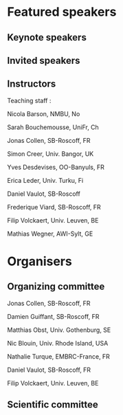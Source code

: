 # Featured speakers

## Keynote speakers


## Invited speakers


## Instructors

Teaching staff :

Nicola Barson, NMBU, No

Sarah Bouchemousse, UniFr, Ch

Jonas Collen, SB-Roscoff, FR

Simon Creer, Univ. Bangor, UK

Yves Desdevises, OO-Banyuls, FR

Erica Leder, Univ. Turku, Fi

Daniel Vaulot, SB-Roscoff

Frederique Viard, SB-Roscoff, FR

Filip Volckaert, Univ. Leuven, BE

Mathias Wegner, AWI-Sylt, GE

# Organisers


## Organizing committee
Jonas Collen, SB-Roscoff, FR

Damien Guiffant, SB-Roscoff, FR

Matthias Obst, Univ. Gothenburg, SE

Nic Blouin, Univ. Rhode Island, USA

Nathalie Turque, EMBRC-France, FR

Daniel Vaulot, SB-Roscoff, FR

Filip Volckaert, Univ. Leuven, BE

## Scientific committee
